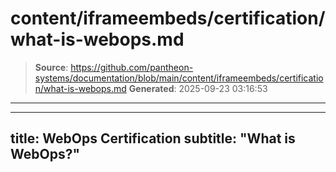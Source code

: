 # content/iframeembeds/certification/what-is-webops.md

> **Source**: https://github.com/pantheon-systems/documentation/blob/main/content/iframeembeds/certification/what-is-webops.md
> **Generated**: 2025-09-23 03:16:53

---

---
title: WebOps Certification
subtitle: "What is WebOps?"
---

<Partial file="certification-guide/what-is-webops.md" />
